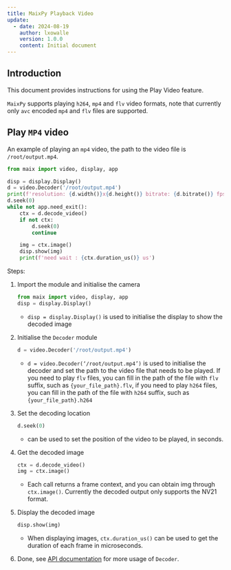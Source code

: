 ```yaml
---
title: MaixPy Playback Video
update:
  - date: 2024-08-19
    author: lxowalle
    version: 1.0.0
    content: Initial document
---
```


## Introduction

This document provides instructions for using the Play Video feature.

`MaixPy` supports playing `h264`, `mp4` and `flv` video formats, note that currently only `avc` encoded `mp4` and `flv` files are supported.

## Play `MP4` video

An example of playing an `mp4` video, the path to the video file is `/root/output.mp4`.

```python
from maix import video, display, app

disp = display.Display()
d = video.Decoder('/root/output.mp4')
print(f'resolution: {d.width()}x{d.height()} bitrate: {d.bitrate()} fps: {d.fps()}')
d.seek(0)
while not app.need_exit():
    ctx = d.decode_video()
    if not ctx:
        d.seek(0)
        continue

    img = ctx.image()
    disp.show(img)
    print(f'need wait : {ctx.duration_us()} us')
```

Steps:

1. Import the module and initialise the camera

   ```python
   from maix import video, display, app
   disp = display.Display()
   ```

   - `disp = display.Display()` is used to initialise the display to show the decoded image


2. Initialise the `Decoder` module

   ```python
   d = video.Decoder('/root/output.mp4')
   ```

   - `d = video.Decoder(‘/root/output.mp4’)` is used to initialise the decoder and set the path to the video file that needs to be played. If you need to play `flv` files, you can fill in the path of the file with `flv` suffix, such as `{your_file_path}.flv`, if you need to play `h264` files, you can fill in the path of the file with `h264` suffix, such as `{your_file_path}.h264`

3. Set the decoding location

   ```python
   d.seek(0)
   ```

   - can be used to set the position of the video to be played, in seconds.

4. Get the decoded image

   ```python
   ctx = d.decode_video()
   img = ctx.image()
   ```

   - Each call returns a frame context, and you can obtain img through `ctx.image()`. Currently the decoded output only supports the NV21 format.

5. Display the decoded image

   ```python
   disp.show(img)
   ```

   - When displaying images, `ctx.duration_us()` can be used to get the duration of each frame in microseconds.

6. Done, see [API documentation](https://wiki.sipeed.com/maixpy/api/maix/video.html) for more usage of `Decoder`.